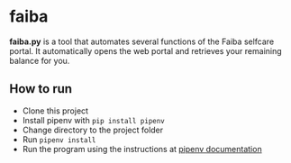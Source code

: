 # faiba

**faiba.py** is a tool that automates several functions of the Faiba selfcare portal. It automatically opens the web portal and retrieves your remaining balance for you. 

## How to run
+ Clone this project 
+ Install pipenv with `pip install pipenv`
+ Change directory to the project folder
+ Run `pipenv install`
+ Run the program using the instructions at [pipenv documentation](https://github.com/pypa/pipenv/blob/master/docs/basics.rst#-example-pipenv-workflow)
